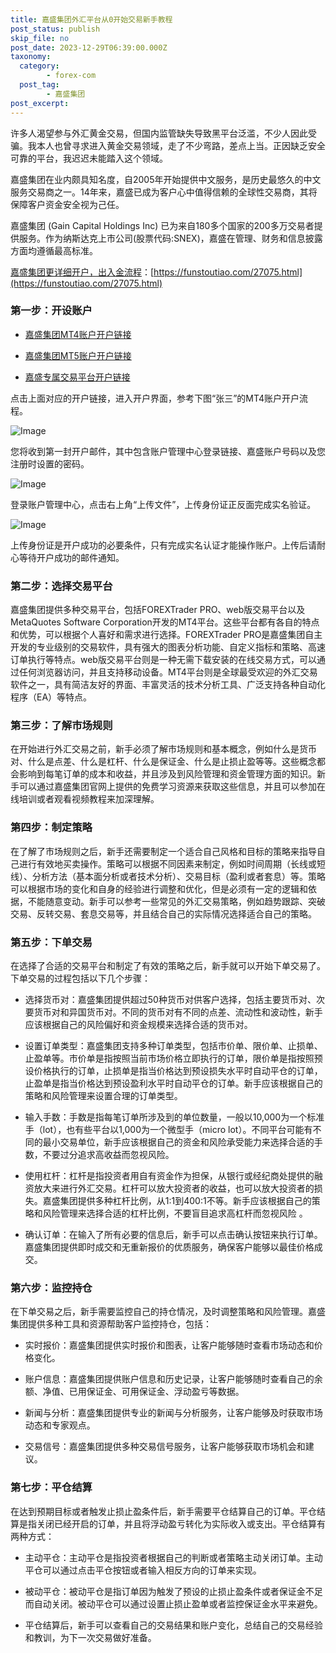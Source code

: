 ```yaml
---
title: 嘉盛集团外汇平台从0开始交易新手教程
post_status: publish
skip_file: no
post_date: 2023-12-29T06:39:00.000Z
taxonomy:
  category:
        - forex-com
  post_tag:
        - 嘉盛集团
post_excerpt: 
---
```

许多人渴望参与外汇黄金交易，但国内监管缺失导致黑平台泛滥，不少人因此受骗。我本人也曾寻求进入黄金交易领域，走了不少弯路，差点上当。正因缺乏安全可靠的平台，我迟迟未能踏入这个领域。

嘉盛集团在业内颇具知名度，自2005年开始提供中文服务，是历史最悠久的中文服务交易商之一。14年来，嘉盛已成为客户心中值得信赖的全球性交易商，其将保障客户资金安全视为己任。

嘉盛集团 (Gain Capital Holdings Inc) 已为来自180多个国家的200多万交易者提供服务。作为纳斯达克上市公司(股票代码:SNEX)，嘉盛在管理、财务和信息披露方面均遵循最高标准。

[嘉盛集团更详细开户，出入金流程](https://funstoutiao.com/27075.html)：[https://funstoutiao.com/27075.html](https://funstoutiao.com/27075.html)

### 第一步：开设账户

* [嘉盛集团MT4账户开户链接](https://s.ssgg.net/jsmt4)

* [嘉盛集团MT5账户开户链接](https://s.ssgg.net/jsmt5)

* [嘉盛专属交易平台开户链接](https://s.ssgg.net/js)

点击上面对应的开户链接，进入开户界面，参考下图“张三”的MT4账户开户流程。

![Image](https://prod-files-secure.s3.us-west-2.amazonaws.com/39ed1227-6d7d-4570-be36-9ccd4a2c4241/7a167aea-686b-400d-af59-4e18eb607a40/640.png?X-Amz-Algorithm=AWS4-HMAC-SHA256&X-Amz-Content-Sha256=UNSIGNED-PAYLOAD&X-Amz-Credential=ASIAZI2LB466VRDQJPXH%2F20250411%2Fus-west-2%2Fs3%2Faws4_request&X-Amz-Date=20250411T221309Z&X-Amz-Expires=3600&X-Amz-Security-Token=IQoJb3JpZ2luX2VjEE4aCXVzLXdlc3QtMiJHMEUCIQDlaY1hIGCmeS9U%2FChzSnz7zRcCpYq36uZ5Jx7DlHi16QIgW2tWcdqZrGMao2ULOv2V9RFI4phXgHlsso4ZXPHCx3YqiAQIx%2F%2F%2F%2F%2F%2F%2F%2F%2F%2F%2FARAAGgw2Mzc0MjMxODM4MDUiDLFzGHN9xpNj2YBtYSrcA%2FfYMc2ORyRnRVe3X3zIg33h99RKzg0lW306QUnkQJUYmAuxydMKnV5WtsepecXAxPrf1AuCZxDTgaWt2uLUCOoCWL4zebiIXzhMIhQZ4rbtnp3T%2FQ8TBR7eLod7gw8oAZQssJ%2Fp9bF3JJrvKd3VgEYC7SeYvxEwkE442J2Ry51DwF4v4d%2FgRW7qRb6DGxDjturJDEVjuWpVkuo6dhhVBBnPdRzdqW93On1yW4z0ZR%2F5OFDSVeQzw9UT%2BK0HJGUMN0px6dmny%2Fqg1BSWMXbE6TQ%2F0dltQ0NbmpwF7%2F%2FDSIdpjYjfAO2Q935KWKi2%2F7s3mmYA6KvQchYj21%2FzC2b2GHabehVPYcV9zQfYjDP5zdNCcwv%2FFr8fDthgVhIPn6mj4W9H2bcFcJ%2F%2F4wlrJmt3rAdhylXWEpF%2BsiRCdC4t3O5kOpADlkHTKFB8APZSFh2v%2FM6LhBnZaBhAznsPE1IRLHG9W6noVQXir2ioWpe3XIkLzW92ddcyZn%2FZQHOCVbMkCC%2FCMVgXY09qOp6pPgHgmm9WW19eyXvFxciWtErqs59LgaQmT4bs65tz4LMX%2BRkRK6J0Ui31MIr%2BAleXmE4%2Bs5%2BZs1J0YGMNVUSVaG8cbGfBuH6tOzdhfkDoeY%2BbMIai5r8GOqUBquGVOwGK2%2BjK2PtRJj6oW6p%2BbLBuIMwYZIr9frpaMFrP%2BUT0%2FRvQE0s8zg4bR7SQaSgcNPhvjkIT%2BRRMYEQVhOj0UzlSFUO8v5PmmPk%2FOytQX%2B%2FXa5q0mdKoYfHF8qX8PcwNniTUUey8Tz4VuOXkMrn9BDkdHJq7QSeEltKHrF2TlOyAh5lKFRbS8gwJLt5rz161OJfg2paB3dBFewNlV6VIi0%2FY&X-Amz-Signature=80c2798eb79597b394b644ff0278468c94c00137e131568dcc0f7686a22126dd&X-Amz-SignedHeaders=host&x-id=GetObject)

您将收到第一封开户邮件，其中包含账户管理中心登录链接、嘉盛账户号码以及您注册时设置的密码。

![Image](https://prod-files-secure.s3.us-west-2.amazonaws.com/39ed1227-6d7d-4570-be36-9ccd4a2c4241/eaa1c6b3-2877-4284-a0e1-530e222c27fb/image.png?X-Amz-Algorithm=AWS4-HMAC-SHA256&X-Amz-Content-Sha256=UNSIGNED-PAYLOAD&X-Amz-Credential=ASIAZI2LB466VRDQJPXH%2F20250411%2Fus-west-2%2Fs3%2Faws4_request&X-Amz-Date=20250411T221309Z&X-Amz-Expires=3600&X-Amz-Security-Token=IQoJb3JpZ2luX2VjEE4aCXVzLXdlc3QtMiJHMEUCIQDlaY1hIGCmeS9U%2FChzSnz7zRcCpYq36uZ5Jx7DlHi16QIgW2tWcdqZrGMao2ULOv2V9RFI4phXgHlsso4ZXPHCx3YqiAQIx%2F%2F%2F%2F%2F%2F%2F%2F%2F%2F%2FARAAGgw2Mzc0MjMxODM4MDUiDLFzGHN9xpNj2YBtYSrcA%2FfYMc2ORyRnRVe3X3zIg33h99RKzg0lW306QUnkQJUYmAuxydMKnV5WtsepecXAxPrf1AuCZxDTgaWt2uLUCOoCWL4zebiIXzhMIhQZ4rbtnp3T%2FQ8TBR7eLod7gw8oAZQssJ%2Fp9bF3JJrvKd3VgEYC7SeYvxEwkE442J2Ry51DwF4v4d%2FgRW7qRb6DGxDjturJDEVjuWpVkuo6dhhVBBnPdRzdqW93On1yW4z0ZR%2F5OFDSVeQzw9UT%2BK0HJGUMN0px6dmny%2Fqg1BSWMXbE6TQ%2F0dltQ0NbmpwF7%2F%2FDSIdpjYjfAO2Q935KWKi2%2F7s3mmYA6KvQchYj21%2FzC2b2GHabehVPYcV9zQfYjDP5zdNCcwv%2FFr8fDthgVhIPn6mj4W9H2bcFcJ%2F%2F4wlrJmt3rAdhylXWEpF%2BsiRCdC4t3O5kOpADlkHTKFB8APZSFh2v%2FM6LhBnZaBhAznsPE1IRLHG9W6noVQXir2ioWpe3XIkLzW92ddcyZn%2FZQHOCVbMkCC%2FCMVgXY09qOp6pPgHgmm9WW19eyXvFxciWtErqs59LgaQmT4bs65tz4LMX%2BRkRK6J0Ui31MIr%2BAleXmE4%2Bs5%2BZs1J0YGMNVUSVaG8cbGfBuH6tOzdhfkDoeY%2BbMIai5r8GOqUBquGVOwGK2%2BjK2PtRJj6oW6p%2BbLBuIMwYZIr9frpaMFrP%2BUT0%2FRvQE0s8zg4bR7SQaSgcNPhvjkIT%2BRRMYEQVhOj0UzlSFUO8v5PmmPk%2FOytQX%2B%2FXa5q0mdKoYfHF8qX8PcwNniTUUey8Tz4VuOXkMrn9BDkdHJq7QSeEltKHrF2TlOyAh5lKFRbS8gwJLt5rz161OJfg2paB3dBFewNlV6VIi0%2FY&X-Amz-Signature=f7cc1b09d71ac3801c2a39c8d8444ba240d88f9880330586b37b400450f482c0&X-Amz-SignedHeaders=host&x-id=GetObject)

登录账户管理中心，点击右上角“上传文件”，上传身份证正反面完成实名验证。

![Image](https://prod-files-secure.s3.us-west-2.amazonaws.com/39ed1227-6d7d-4570-be36-9ccd4a2c4241/54090639-09fc-46b4-a135-e0289f707147/image.png?X-Amz-Algorithm=AWS4-HMAC-SHA256&X-Amz-Content-Sha256=UNSIGNED-PAYLOAD&X-Amz-Credential=ASIAZI2LB466VRDQJPXH%2F20250411%2Fus-west-2%2Fs3%2Faws4_request&X-Amz-Date=20250411T221309Z&X-Amz-Expires=3600&X-Amz-Security-Token=IQoJb3JpZ2luX2VjEE4aCXVzLXdlc3QtMiJHMEUCIQDlaY1hIGCmeS9U%2FChzSnz7zRcCpYq36uZ5Jx7DlHi16QIgW2tWcdqZrGMao2ULOv2V9RFI4phXgHlsso4ZXPHCx3YqiAQIx%2F%2F%2F%2F%2F%2F%2F%2F%2F%2F%2FARAAGgw2Mzc0MjMxODM4MDUiDLFzGHN9xpNj2YBtYSrcA%2FfYMc2ORyRnRVe3X3zIg33h99RKzg0lW306QUnkQJUYmAuxydMKnV5WtsepecXAxPrf1AuCZxDTgaWt2uLUCOoCWL4zebiIXzhMIhQZ4rbtnp3T%2FQ8TBR7eLod7gw8oAZQssJ%2Fp9bF3JJrvKd3VgEYC7SeYvxEwkE442J2Ry51DwF4v4d%2FgRW7qRb6DGxDjturJDEVjuWpVkuo6dhhVBBnPdRzdqW93On1yW4z0ZR%2F5OFDSVeQzw9UT%2BK0HJGUMN0px6dmny%2Fqg1BSWMXbE6TQ%2F0dltQ0NbmpwF7%2F%2FDSIdpjYjfAO2Q935KWKi2%2F7s3mmYA6KvQchYj21%2FzC2b2GHabehVPYcV9zQfYjDP5zdNCcwv%2FFr8fDthgVhIPn6mj4W9H2bcFcJ%2F%2F4wlrJmt3rAdhylXWEpF%2BsiRCdC4t3O5kOpADlkHTKFB8APZSFh2v%2FM6LhBnZaBhAznsPE1IRLHG9W6noVQXir2ioWpe3XIkLzW92ddcyZn%2FZQHOCVbMkCC%2FCMVgXY09qOp6pPgHgmm9WW19eyXvFxciWtErqs59LgaQmT4bs65tz4LMX%2BRkRK6J0Ui31MIr%2BAleXmE4%2Bs5%2BZs1J0YGMNVUSVaG8cbGfBuH6tOzdhfkDoeY%2BbMIai5r8GOqUBquGVOwGK2%2BjK2PtRJj6oW6p%2BbLBuIMwYZIr9frpaMFrP%2BUT0%2FRvQE0s8zg4bR7SQaSgcNPhvjkIT%2BRRMYEQVhOj0UzlSFUO8v5PmmPk%2FOytQX%2B%2FXa5q0mdKoYfHF8qX8PcwNniTUUey8Tz4VuOXkMrn9BDkdHJq7QSeEltKHrF2TlOyAh5lKFRbS8gwJLt5rz161OJfg2paB3dBFewNlV6VIi0%2FY&X-Amz-Signature=0dc3e812a3f44bf89e32018068d90b0d675587fa9f82fea8c7a53d0f99016abf&X-Amz-SignedHeaders=host&x-id=GetObject)

上传身份证是开户成功的必要条件，只有完成实名认证才能操作账户。上传后请耐心等待开户成功的邮件通知。

### 第二步：选择交易平台

嘉盛集团提供多种交易平台，包括FOREXTrader PRO、web版交易平台以及MetaQuotes Software Corporation开发的MT4平台。这些平台都有各自的特点和优势，可以根据个人喜好和需求进行选择。FOREXTrader PRO是嘉盛集团自主开发的专业级别的交易软件，具有强大的图表分析功能、自定义指标和策略、高速订单执行等特点。web版交易平台则是一种无需下载安装的在线交易方式，可以通过任何浏览器访问，并且支持移动设备。MT4平台则是全球最受欢迎的外汇交易软件之一，具有简洁友好的界面、丰富灵活的技术分析工具、广泛支持各种自动化程序（EA）等特点。

### 第三步：了解市场规则

在开始进行外汇交易之前，新手必须了解市场规则和基本概念，例如什么是货币对、什么是点差、什么是杠杆、什么是保证金、什么是止损止盈等等。这些概念都会影响到每笔订单的成本和收益，并且涉及到风险管理和资金管理方面的知识。新手可以通过嘉盛集团官网上提供的免费学习资源来获取这些信息，并且可以参加在线培训或者观看视频教程来加深理解。

### 第四步：制定策略

在了解了市场规则之后，新手还需要制定一个适合自己风格和目标的策略来指导自己进行有效地买卖操作。策略可以根据不同因素来制定，例如时间周期（长线或短线）、分析方法（基本面分析或者技术分析）、交易目标（盈利或者套息）等。策略可以根据市场的变化和自身的经验进行调整和优化，但是必须有一定的逻辑和依据，不能随意变动。新手可以参考一些常见的外汇交易策略，例如趋势跟踪、突破交易、反转交易、套息交易等，并且结合自己的实际情况选择适合自己的策略。

### 第五步：下单交易

在选择了合适的交易平台和制定了有效的策略之后，新手就可以开始下单交易了。下单交易的过程包括以下几个步骤：

* 选择货币对：嘉盛集团提供超过50种货币对供客户选择，包括主要货币对、次要货币对和异国货币对。不同的货币对有不同的点差、流动性和波动性，新手应该根据自己的风险偏好和资金规模来选择合适的货币对。

* 设置订单类型：嘉盛集团支持多种订单类型，包括市价单、限价单、止损单、止盈单等。市价单是指按照当前市场价格立即执行的订单，限价单是指按照预设价格执行的订单，止损单是指当价格达到预设损失水平时自动平仓的订单，止盈单是指当价格达到预设盈利水平时自动平仓的订单。新手应该根据自己的策略和风险管理来设置合理的订单类型。

* 输入手数：手数是指每笔订单所涉及到的单位数量，一般以10,000为一个标准手（lot），也有些平台以1,000为一个微型手（micro lot）。不同平台可能有不同的最小交易单位，新手应该根据自己的资金和风险承受能力来选择合适的手数，不要过分追求高收益而忽视风险。

* 使用杠杆：杠杆是指投资者用自有资金作为担保，从银行或经纪商处提供的融资放大来进行外汇交易。杠杆可以放大投资者的收益，也可以放大投资者的损失。嘉盛集团提供多种杠杆比例，从1:1到400:1不等。新手应该根据自己的策略和风险管理来选择合适的杠杆比例，不要盲目追求高杠杆而忽视风险 。

* 确认订单：在输入了所有必要的信息后，新手可以点击确认按钮来执行订单。嘉盛集团提供即时成交和无重新报价的优质服务，确保客户能够以最佳价格成交。

### 第六步：监控持仓

在下单交易之后，新手需要监控自己的持仓情况，及时调整策略和风险管理。嘉盛集团提供多种工具和资源帮助客户监控持仓，包括：

* 实时报价：嘉盛集团提供实时报价和图表，让客户能够随时查看市场动态和价格变化。

* 账户信息：嘉盛集团提供账户信息和历史记录，让客户能够随时查看自己的余额、净值、已用保证金、可用保证金、浮动盈亏等数据。

* 新闻与分析：嘉盛集团提供专业的新闻与分析服务，让客户能够及时获取市场动态和专家观点。

* 交易信号：嘉盛集团提供多种交易信号服务，让客户能够获取市场机会和建议。

### 第七步：平仓结算

在达到预期目标或者触发止损止盈条件后，新手需要平仓结算自己的订单。平仓结算是指关闭已经开启的订单，并且将浮动盈亏转化为实际收入或支出。平仓结算有两种方式：

* 主动平仓：主动平仓是指投资者根据自己的判断或者策略主动关闭订单。主动平仓可以通过点击平仓按钮或者输入相反方向的订单来实现。

* 被动平仓：被动平仓是指订单因为触发了预设的止损止盈条件或者保证金不足而自动关闭。被动平仓可以通过设置止损止盈单或者监控保证金水平来避免。

* 平仓结算后，新手可以查看自己的交易结果和账户变化，总结自己的交易经验和教训，为下一次交易做好准备。